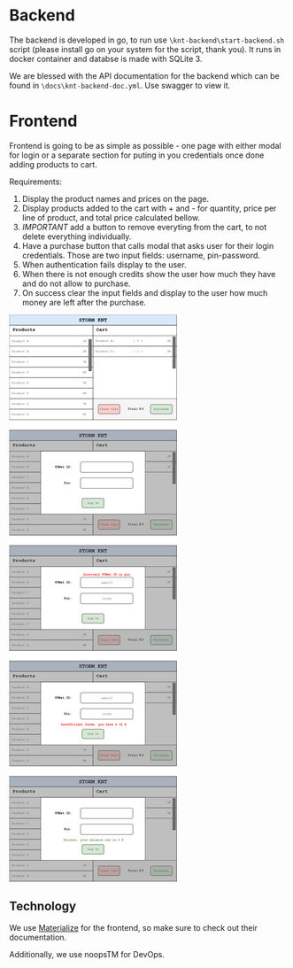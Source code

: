 # Backend 
The backend is developed in go, to run use `\knt-backend\start-backend.sh` script (please install go on your system for the script, thank you). It runs in docker container and databse is made with SQLite 3.

We are blessed with the API documentation for the backend which can be found in `\docs\knt-backend-doc.yml`. Use swagger to view it.
# Frontend
Frontend is going to be as simple as possible - one page with either modal for login or a separate section for puting in you credentials once done adding products to cart.

Requirements:
1. Display the product names and prices on the page.
2. Display products added to the cart with + and - for quantity, price per line of product, and total price calculated bellow.
3. *IMPORTANT* add a button to remove everyting from the cart, to not delete everything individually.
4. Have a purchase button that calls modal that asks user for their login credentials. Those are two input fields: username, pin-password.
5. When authentication fails display to the user.
6. When there is not enough credits show the user how much they have and do not allow to purchase.
7. On success clear the input fields and display to the user how much money are left after the purchase.   

![KNT Wireframe](docs/knt.png)

## Technology 
We use [Materialize](https://materializecss.com/) for the frontend, so make sure to check out their documentation.

Additionally, we use noopsTM for DevOps.

